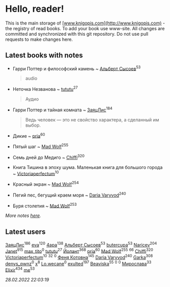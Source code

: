 # Hello, reader!
This is the main storage of [www.knigopis.com](http://www.knigopis.com) - the registry of read books.
To add your book use www-site. All changes are committed and synchronized with this git repository.
Do not use pull requests to make changes here.


## Latest books with notes
* Гарри Поттер и философский камень ~ [Альберт Сысоев](users/474/47446642-vkontakte)<sup>53</sup>
    > audio

* Неточка Незванова ~ [tututu](users/135/135685382-vkontakte)<sup>27</sup>
    > Аудио

* Гарри Поттер и тайная комната ~ [ЗаяцЛис](users/112/112388384595246311466-google)<sup>184</sup>
    > Ведь человек — это не свойство характера, а сделанный им выбор.

* Дикие ~ [pria](users/128/128917939-vkontakte)<sup>60</sup>

* Пятый шаг ~ [Mad Wolf](users/947/94738840-vkontakte)<sup>255</sup>

* Семь дней до Медиго ~ [Chiffi](users/105/105831994080785626680-google)<sup>320</sup>

* Книга Тишина в эпоху шума. Маленькая книга для большого города ~ [Victoriaperfectum](users/117/117396356938980769291-google)<sup>10</sup>

* Красный экран ~ [Mad Wolf](users/947/94738840-vkontakte)<sup>254</sup>

* Пегий пес, бегущий краем моря ~ [Daria Varyvod](users/829/829893410524253-facebook)<sup>240</sup>

* Буря столетия ~ [Mad Wolf](users/947/94738840-vkontakte)<sup>253</sup>


_More notes [here](latest_books_with_notes.md)._


## Latest users
[ЗаяцЛис](users/112/112388384595246311466-google)<sup>186</sup> 
[eva](users/111/111656270551033014778-google)<sup>120</sup> 
[4apa](users/117/117392596378069249667-google)<sup>138</sup> 
[Альберт Сысоев](users/474/47446642-vkontakte)<sup>53</sup> 
[butercupa](users/193/193697993-vkontakte)<sup>53</sup> 
[Naricev](users/107/107090515204537133928-google)<sup>204</sup> 
[Janet](users/108/108113656204404967440-google)<sup>915</sup> 
[max_tito](users/109/10967144-vkontakte)<sup>0</sup> 
[tututu](users/135/135685382-vkontakte)<sup>27</sup> 
[Йолант](users/104/104690883692185089260-google)<sup>368</sup> 
[pria](users/128/128917939-vkontakte)<sup>60</sup> 
[Mad Wolf](users/947/94738840-vkontakte)<sup>255</sup> 
[](users/153/1537586159620888-facebook)<sup>66</sup> 
[Chiffi](users/105/105831994080785626680-google)<sup>320</sup> 
[Victoriaperfectum](users/117/117396356938980769291-google)<sup>10</sup> 
[](users/118/118248226132797004598-google)<sup>32</sup> 
[](users/108/108602903446726240227-google)<sup>0</sup> 
[Феня Котовна](users/109/109746193906459706720-google)<sup>145</sup> 
[Daria Varyvod](users/829/829893410524253-facebook)<sup>240</sup> 
[Garka](users/115/115753719718250012620-google)<sup>308</sup> 
[denys_pwnz](users/421/421114755-vkontakte)<sup>0</sup> 
[x](users/104/104714960785244441663-google)<sup>8</sup> 
[Lo.wecane](users/104/104796862760252606871-google)<sup>0</sup> 
[exulted](users/100/100599204551896265722-google)<sup>197</sup> 
[Beaviska](users/102/10202544960024508-facebook)<sup>55</sup> 
[](users/108/108355317006178724444-google)<sup>0</sup> 
[](users/115/115471111502048563149-google)<sup>0</sup> 
[Мирослава](users/106/106107989792957993574-google)<sup>33</sup> 
[Elixir](users/115/115826717712507836033-google)<sup>434</sup> 
[me](users/381/381417697-yandex)<sup>53</sup> 


_28.02.2022 22:03:19_

